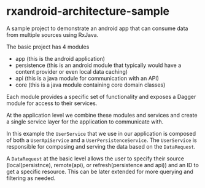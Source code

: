 rxandroid-architecture-sample
=============================

A sample project to demonstrate an android app that can consume data from multiple sources using RxJava.

The basic project has 4 modules

- app (this is the android application)
- persistence (this is an android module that typically would have a content provider or even local data caching)
- api (this is a java module for communication with an API)
- core (this is a java module containing core domain classes)

Each module provides a specific set of functionality and exposes a Dagger module for access to their services.

At the application level we combine these modules and services and create a single service layer for the application to communicate with.

In this example the `UserService` that we use in our application is composed of both a `UserApiService` and a `UserPersistenceService`. The `UserService` is responsible for composing and serving the data based on the `DataRequest`. 

A `DataRequest` at the basic level allows the user to specify their source (local(persistnce), remote(api), or refresh(persistence and api)) and an ID to get a specific resource. This can be later extended for more querying and filtering as needed.